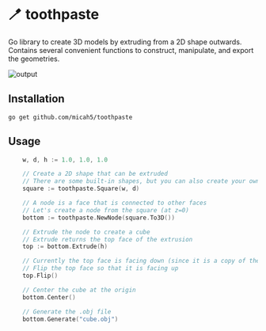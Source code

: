# 🪥 toothpaste

Go library to create 3D models by extruding from a 2D shape outwards. Contains several convenient functions to construct, manipulate, and export the geometries.

![output](https://github.com/micah5/toothpaste/assets/40206415/a8aad023-4dc4-4db2-8099-0aba680cf477)

## Installation

```
go get github.com/micah5/toothpaste
```

## Usage

```go
	w, d, h := 1.0, 1.0, 1.0

	// Create a 2D shape that can be extruded
	// There are some built-in shapes, but you can also create your own
	square := toothpaste.Square(w, d)

	// A node is a face that is connected to other faces
	// Let's create a node from the square (at z=0)
	bottom := toothpaste.NewNode(square.To3D())

	// Extrude the node to create a cube
	// Extrude returns the top face of the extrusion
	top := bottom.Extrude(h)

	// Currently the top face is facing down (since it is a copy of the bottom)
	// Flip the top face so that it is facing up
	top.Flip()

	// Center the cube at the origin
	bottom.Center()

	// Generate the .obj file
	bottom.Generate("cube.obj")
```
